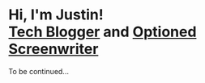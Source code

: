 <h1>Hi, I'm Justin! <br/><a target="_blank" href="https://medium.com/@jzaager">Tech Blogger</a> and <a target="_blank" href=https://www.hollywoodreporter.com/movies/movie-news/students-comedy-script-optioned-by-744947/>Optioned Screenwriter</a></h1>


To be continued...
